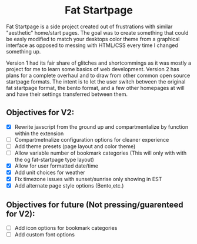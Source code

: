 <h1 align="center">
Fat Startpage
</h1>

<p align="left">
Fat Startpage is a side project created out of frustrations with similar "aesthetic" home/start pages. The goal was to create something that could be easly modified to match your desktops color theme from a graphical interface as opposed to messing with HTML/CSS every time I changed something up.

Version 1 had its fair share of glitches and shortcommings as it was mostly a project for me to learn some basics of web development. Version 2 has plans for a complete overhaul and to draw from other common open source startpage formats. The intent is to let the user switch between the original fat startpage format, the bento format, and a few other homepages at will and have their settings transferred between them. 
</p>


## Objectives for V2:

  - [x] Rewrite javscript from the ground up and compartmentalize by function within the extension
  - [ ] Compartmetnalize configuration options for cleaner experience
  - [ ] Add theme presets (page layout and color theme)
  - [ ] Allow variable number of bookmark categories (This will only with with the og fat-startpage type layout)
  - [x] Allow for user formatted date/time
  - [x] Add unit choices for weather
  - [x] Fix timezone issues with sunset/sunrise only showing in EST
  - [x] Add alternate page style options (Bento,etc.)

## Objectives for future (Not pressing/guarenteed for V2):
  - [ ] Add icon options for bookmark categories
  - [ ] Add custom font options
